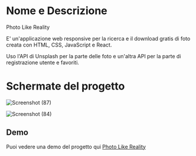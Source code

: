 
# Nome e Descrizione

Photo Like Reality

E' un'applicazione web responsive per la ricerca e il download gratis di foto creata con HTML, CSS, JavaScript e React.

Uso l'API di Unsplash per la parte delle foto e un'altra API per la parte di registrazione utente e favoriti.

# Schermate del progetto

![Screenshot (87)](https://user-images.githubusercontent.com/93666699/178225786-382fbad9-3029-4f31-8335-61f6b1d0f586.png)

![Screenshot (84)](https://user-images.githubusercontent.com/93666699/178225829-58d339d4-2aec-4e55-abcf-d2e767fd45c1.png)

## Demo

Puoi vedere una demo del progetto qui [Photo Like Reality](https://photo-like-reality.onrender.com)

